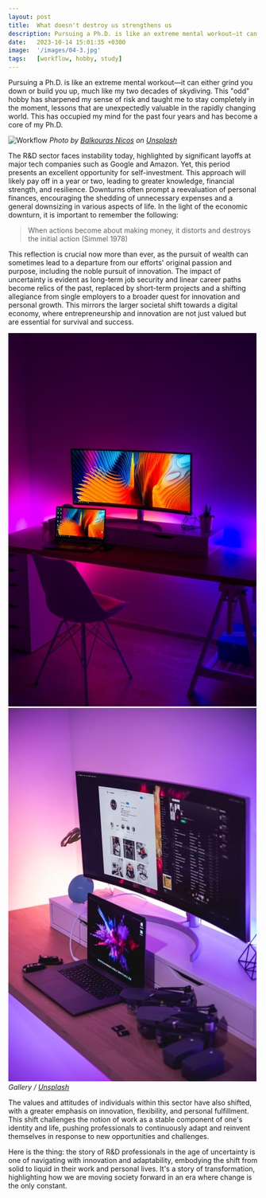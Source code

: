 ```yaml
---
layout: post
title:  What doesn't destroy us strengthens us
description: Pursuing a Ph.D. is like an extreme mental workout—it can either grind you down or build you up, much like my two decades of skydiving. 
date:   2023-10-14 15:01:35 +0300
image:  '/images/04-3.jpg'
tags:   [workflow, hobby, study]
---
```

Pursuing a Ph.D. is like an extreme mental workout—it can either grind you down or build you up, much like my two decades of skydiving. This "odd" hobby has sharpened my sense of risk and taught me to stay completely in the moment, lessons that are unexpectedly valuable in the rapidly changing world. This has occupied my mind for the past four years and has become a core of my Ph.D.

![Workflow]({{site.baseurl}}/images/2.1.jpg)
*Photo by [Balkouras Nicos](https://unsplash.com/photos/ncOQxZe8Krw) on [Unsplash](https://unsplash.com/)*

The R&D sector faces instability today, highlighted by significant layoffs at major tech companies such as Google and Amazon. Yet, this period presents an excellent opportunity for self-investment. This approach will likely pay off in a year or two, leading to greater knowledge, financial strength, and resilience. Downturns often prompt a reevaluation of personal finances, encouraging the shedding of unnecessary expenses and a general downsizing in various aspects of life. In the light of the economic downturn, it is important to remember the following:

> When actions become about making money, it distorts and destroys the initial action (Simmel 1978)

This reflection is crucial now more than ever, as the pursuit of wealth can sometimes lead to a departure from our efforts' original passion and purpose, including the noble pursuit of innovation. The impact of uncertainty is evident as long-term job security and linear career paths become relics of the past, replaced by short-term projects and a shifting allegiance from single employers to a broader quest for innovation and personal growth. 
This mirrors the larger societal shift towards a digital economy, where entrepreneurship and innovation are not just valued but are essential for survival and success. 

<div class="gallery-box">
  <div class="gallery">
    <img src="/images/2.2.jpg" alt="Workflow">
    <img src="/images/2.3.jpg" alt="Workflow">
  </div>
  <em>Gallery / <a href="https://unsplash.com/" target="_blank">Unsplash</a></em>
</div>

The values and attitudes of individuals within this sector have also shifted, with a greater emphasis on innovation, flexibility, and personal fulfillment. This shift challenges the notion of work as a stable component of one's identity and life, pushing professionals to continuously adapt and reinvent themselves in response to new opportunities and challenges.

Here is the thing: the story of R&D professionals in the age of uncertainty is one of navigating with innovation and adaptability, embodying the shift from solid to liquid in their work and personal lives. It's a story of transformation, highlighting how we are moving society forward in an era where change is the only constant.

